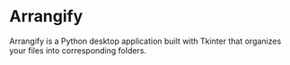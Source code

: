 # Arrangify
Arrangify is a Python desktop application built with Tkinter that organizes your files into corresponding folders.
